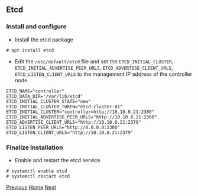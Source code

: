 ## Etcd
### Install and configure
- Install the etcd package
```
# apt install etcd
```

- Edit the ```/etc/default/etcd``` file and set the ```ETCD_INITIAL_CLUSTER```, ```ETCD_INITIAL_ADVERTISE_PEER_URLS```, ```ETCD_ADVERTISE_CLIENT_URLS```, ```ETCD_LISTEN_CLIENT_URLS``` to the management IP address of the controller node.

```
ETCD_NAME="controller"
ETCD_DATA_DIR="/var/lib/etcd"
ETCD_INITIAL_CLUSTER_STATE="new"
ETCD_INITIAL_CLUSTER_TOKEN="etcd-cluster-01"
ETCD_INITIAL_CLUSTER="controller=http://10.10.0.21:2380"
ETCD_INITIAL_ADVERTISE_PEER_URLS="http://10.10.0.21:2380"
ETCD_ADVERTISE_CLIENT_URLS="http://10.10.0.21:2379"
ETCD_LISTEN_PEER_URLS="http://0.0.0.0:2380"
ETCD_LISTEN_CLIENT_URLS="http://10.10.0.21:2379"
```

### Finalize installation
- Enable and restart the etcd service
```
# systemctl enable etcd
# systemctl restart etcd
```

[Previous](https://github.com/kukkalli/OpenStack/blob/master/environment-setup/memcached.md#memcached)
[Home](https://github.com/kukkalli/OpenStack#environment-setup)
[Next](https://github.com/kukkalli/OpenStack/blob/master/services/keystone.md#keystone)